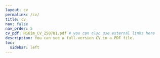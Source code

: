 ```yaml
---
layout: cv
permalink: /cv/
title: cv
nav: false
nav_order: 5
cv_pdf: HSKim_CV_250701.pdf # you can also use external links here
description: You can see a full-version CV in a PDF file.
toc:
  sidebar: left
---
```

